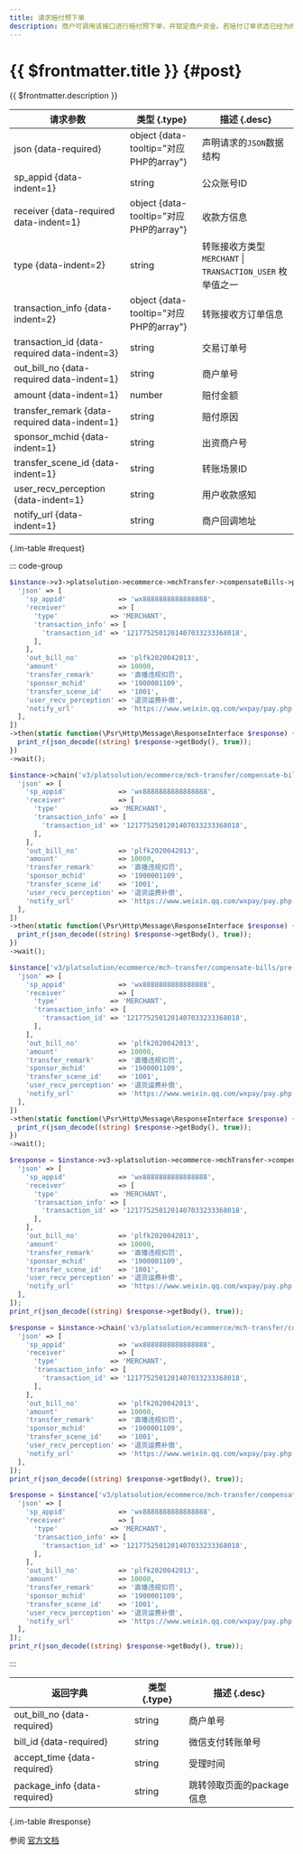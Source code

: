 ```yaml
---
title: 请求赔付预下单
description: 商户可调用该接口进行赔付预下单，并锁定商户资金。若赔付订单状态已经为终态（成功或关闭），接口将返回错误码。在预下单成功后，商户需携带接口返回的跳转参数，引导用户至微信内进行确认，用户确认后执行赔付。若预下单后超过24小时没有赔付成功，系统将自动关闭订单。订单赔付成功或者关闭时，系统将通过接口指定的商户回调地址通知赔付结果。
---
```


# {{ $frontmatter.title }} {#post}

{{ $frontmatter.description }}

| 请求参数 | 类型 {.type} | 描述 {.desc}
| --- | --- | ---
| json {data-required} | object {data-tooltip="对应PHP的array"} | 声明请求的`JSON`数据结构
| sp_appid {data-indent=1} | string | 公众账号ID
| receiver {data-required data-indent=1} | object {data-tooltip="对应PHP的array"} | 收款方信息
| type {data-indent=2} | string | 转账接收方类型<br/>`MERCHANT` \| `TRANSACTION_USER` 枚举值之一
| transaction_info {data-indent=2} | object {data-tooltip="对应PHP的array"} | 转账接收方订单信息
| transaction_id {data-required data-indent=3} | string | 交易订单号
| out_bill_no {data-required data-indent=1} | string | 商户单号
| amount {data-indent=1} | number | 赔付金额
| transfer_remark {data-required data-indent=1} | string | 赔付原因
| sponsor_mchid {data-indent=1} | string | 出资商户号
| transfer_scene_id {data-indent=1} | string | 转账场景ID
| user_recv_perception {data-indent=1} | string | 用户收款感知
| notify_url {data-indent=1} | string | 商户回调地址

{.im-table #request}

::: code-group

```php [异步纯链式]
$instance->v3->platsolution->ecommerce->mchTransfer->compensateBills->preTransfer->postAsync([
  'json' => [
    'sp_appid'             => 'wx8888888888888888',
    'receiver'             => [
      'type'             => 'MERCHANT',
      'transaction_info' => [
        'transaction_id' => '1217752501201407033233368018',
      ],
    ],
    'out_bill_no'          => 'plfk2020042013',
    'amount'               => 10000,
    'transfer_remark'      => '直播违规扣罚',
    'sponsor_mchid'        => '1900001109',
    'transfer_scene_id'    => '1001',
    'user_recv_perception' => '退货运费补偿',
    'notify_url'           => 'https://www.weixin.qq.com/wxpay/pay.php',
  ],
])
->then(static function(\Psr\Http\Message\ResponseInterface $response) {
  print_r(json_decode((string) $response->getBody(), true));
})
->wait();
```

```php [异步声明式]
$instance->chain('v3/platsolution/ecommerce/mch-transfer/compensate-bills/pre-transfer')->postAsync([
  'json' => [
    'sp_appid'             => 'wx8888888888888888',
    'receiver'             => [
      'type'             => 'MERCHANT',
      'transaction_info' => [
        'transaction_id' => '1217752501201407033233368018',
      ],
    ],
    'out_bill_no'          => 'plfk2020042013',
    'amount'               => 10000,
    'transfer_remark'      => '直播违规扣罚',
    'sponsor_mchid'        => '1900001109',
    'transfer_scene_id'    => '1001',
    'user_recv_perception' => '退货运费补偿',
    'notify_url'           => 'https://www.weixin.qq.com/wxpay/pay.php',
  ],
])
->then(static function(\Psr\Http\Message\ResponseInterface $response) {
  print_r(json_decode((string) $response->getBody(), true));
})
->wait();
```

```php [异步属性式]
$instance['v3/platsolution/ecommerce/mch-transfer/compensate-bills/pre-transfer']->postAsync([
  'json' => [
    'sp_appid'             => 'wx8888888888888888',
    'receiver'             => [
      'type'             => 'MERCHANT',
      'transaction_info' => [
        'transaction_id' => '1217752501201407033233368018',
      ],
    ],
    'out_bill_no'          => 'plfk2020042013',
    'amount'               => 10000,
    'transfer_remark'      => '直播违规扣罚',
    'sponsor_mchid'        => '1900001109',
    'transfer_scene_id'    => '1001',
    'user_recv_perception' => '退货运费补偿',
    'notify_url'           => 'https://www.weixin.qq.com/wxpay/pay.php',
  ],
])
->then(static function(\Psr\Http\Message\ResponseInterface $response) {
  print_r(json_decode((string) $response->getBody(), true));
})
->wait();
```

```php [同步纯链式]
$response = $instance->v3->platsolution->ecommerce->mchTransfer->compensateBills->preTransfer->post([
  'json' => [
    'sp_appid'             => 'wx8888888888888888',
    'receiver'             => [
      'type'             => 'MERCHANT',
      'transaction_info' => [
        'transaction_id' => '1217752501201407033233368018',
      ],
    ],
    'out_bill_no'          => 'plfk2020042013',
    'amount'               => 10000,
    'transfer_remark'      => '直播违规扣罚',
    'sponsor_mchid'        => '1900001109',
    'transfer_scene_id'    => '1001',
    'user_recv_perception' => '退货运费补偿',
    'notify_url'           => 'https://www.weixin.qq.com/wxpay/pay.php',
  ],
]);
print_r(json_decode((string) $response->getBody(), true));
```

```php [同步声明式]
$response = $instance->chain('v3/platsolution/ecommerce/mch-transfer/compensate-bills/pre-transfer')->post([
  'json' => [
    'sp_appid'             => 'wx8888888888888888',
    'receiver'             => [
      'type'             => 'MERCHANT',
      'transaction_info' => [
        'transaction_id' => '1217752501201407033233368018',
      ],
    ],
    'out_bill_no'          => 'plfk2020042013',
    'amount'               => 10000,
    'transfer_remark'      => '直播违规扣罚',
    'sponsor_mchid'        => '1900001109',
    'transfer_scene_id'    => '1001',
    'user_recv_perception' => '退货运费补偿',
    'notify_url'           => 'https://www.weixin.qq.com/wxpay/pay.php',
  ],
]);
print_r(json_decode((string) $response->getBody(), true));
```

```php [同步属性式]
$response = $instance['v3/platsolution/ecommerce/mch-transfer/compensate-bills/pre-transfer']->post([
  'json' => [
    'sp_appid'             => 'wx8888888888888888',
    'receiver'             => [
      'type'             => 'MERCHANT',
      'transaction_info' => [
        'transaction_id' => '1217752501201407033233368018',
      ],
    ],
    'out_bill_no'          => 'plfk2020042013',
    'amount'               => 10000,
    'transfer_remark'      => '直播违规扣罚',
    'sponsor_mchid'        => '1900001109',
    'transfer_scene_id'    => '1001',
    'user_recv_perception' => '退货运费补偿',
    'notify_url'           => 'https://www.weixin.qq.com/wxpay/pay.php',
  ],
]);
print_r(json_decode((string) $response->getBody(), true));
```

:::

| 返回字典 | 类型 {.type} | 描述 {.desc}
| --- | --- | ---
| out_bill_no {data-required} | string | 商户单号
| bill_id {data-required} | string | 微信支付转账单号
| accept_time {data-required} | string | 受理时间
| package_info {data-required} | string | 跳转领取页面的package信息

{.im-table #response}

参阅 [官方文档](https://pay.weixin.qq.com/doc/v3/partner/4013504176)
